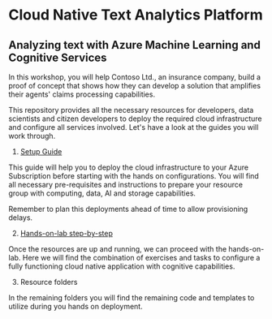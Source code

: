 # Cloud Native Text Analytics Platform

## Analyzing text with Azure Machine Learning and Cognitive Services


In this workshop, you will help Contoso Ltd., an insurance company, build a proof of concept that shows how they can develop a solution that amplifies their agents' claims processing capabilities. 

This repository provides all the necessary resources for developers, data scientists and citizen developers to deploy the required cloud infrastructure and configure all services involved. Let's have a look at the guides you will work through.


1. [Setup Guide](/Setup%20Guide.md)

This guide will help you to deploy the cloud infrastructure to your Azure Subscription before starting with the hands on configurations. You will find all necessary pre-requisites and instructions to prepare your resource group with computing, data, AI and storage capabilities. 

Remember to plan this deployments ahead of time to allow provisioning delays.


2. [Hands-on-lab step-by-step](/HOL%20step-by%20step%20-%20Analyzing%20text%20with%20Azure%20Machine%20Learning%20and%20Cognitive%20Services.md)

Once the resources are up and running, we can proceed with the hands-on-lab. Here we will find the combination of exercises and tasks to configure a fully functioning cloud native application with cognitive capabilities. 

3. Resource folders

In the remaining folders you will find the remaining code and templates to utilize during you hands on deployment.
